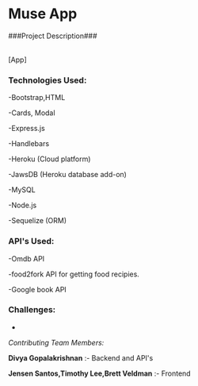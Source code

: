 
<h1>Muse App</h1>



###Project Description### <br><br>




[App]


<h3>Technologies Used:</h3>

-Bootstrap,HTML

-Cards, Modal

-Express.js

-Handlebars 

-Heroku (Cloud platform)

-JawsDB (Heroku database add-on)

-MySQL 

-Node.js 

-Sequelize (ORM)



<h3>API's Used:</h3>

-Omdb API

-food2fork API for getting food recipies.

-Google book API

<h3>Challenges:</h3>

-

_Contributing Team Members:_

**Divya Gopalakrishnan**
:- Backend and API's

**Jensen Santos,Timothy Lee,Brett Veldman**
:- Frontend
